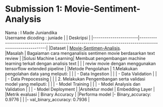 # Submission 1: Movie-Sentiment-Analysis
 Nama : I Made Juniandika\
 Username dicoding : juniade
|                       |                     Deskripsi                                                                              |
|-----------------------|------------------------------------------------------------------------------------------------------------|
|Dataset                | [Movie-Sentimen-Analisis](https://www.kaggle.com/datasets/columbine/imdb-dataset-sentiment-analysis-in-csv-format?select=Train.csv).         
|Masalah                | Bagaiaman cara menganalisis sentimen movie berdasarkan text review                                         |
|Solusi Machine Learning| Membuat pengembangan machine learning  terkait dengan analisis text                                        |
|                       | reviw movie dengan menggunakan tensorflow extended pipeline                                                |
|Metode Pengolahan      | 1.Melakukan pengolahan data yang meliputi:                                                                 |
|                       |  - Data Ingestion                                                                                          |
|                       |  - Data Validation                                                                                         |
|                       |  - Data Prepocessing                                                                                       |
|                       |  2. Melakukan Pengembangan serta validasi model yang meliputi:                                             |
|                       |  - Model Training                                                                                          |
|                       |  - Model Analysis dan Validation                                                                           |
|                       |  - Model Deployment                                                                                        |
|Arsitektur model       | Embedding Layer                                                                                            |
|Metrik evaluasi        | Binary Accuracy                                                                                            |
|Performa model         |- Binary_accuracy: 0.9776                                                                                   |
|                       |- val_binary_accuracy: 0.7936                                                                               |
